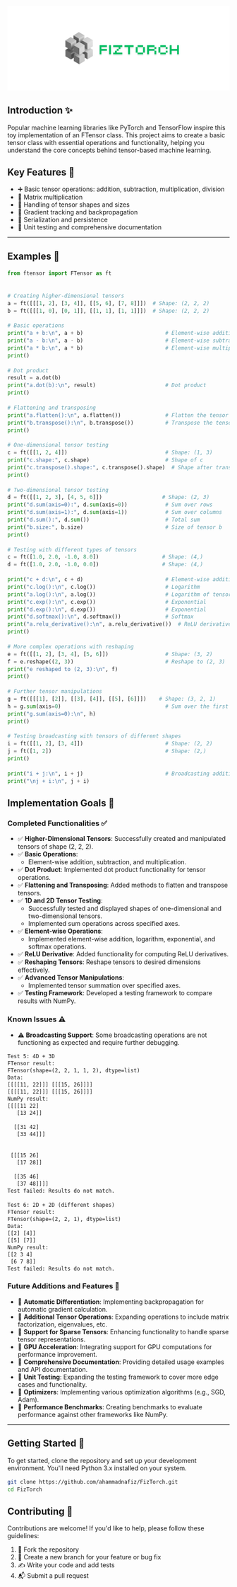 ![Logo](assets/fiztorch.png)

## Introduction ✨
Popular machine learning libraries like PyTorch and TensorFlow inspire this toy implementation of an FTensor class. This project aims to create a basic tensor class with essential operations and functionality, helping you understand the core concepts behind tensor-based machine learning.

## Key Features 🔑
- ➕ Basic tensor operations: addition, subtraction, multiplication, division
- 🧮 Matrix multiplication
- 📏 Handling of tensor shapes and sizes
- 🔄 Gradient tracking and backpropagation
- 💾 Serialization and persistence
- 🧪 Unit testing and comprehensive documentation

---
## Examples 🚀
``` python
from ftensor import FTensor as ft


# Creating higher-dimensional tensors
a = ft([[[1, 2], [3, 4]], [[5, 6], [7, 8]]])  # Shape: (2, 2, 2)
b = ft([[[1, 0], [0, 1]], [[1, 1], [1, 1]]])  # Shape: (2, 2, 2)

# Basic operations
print("a + b:\n", a + b)                          # Element-wise addition
print("a - b:\n", a - b)                          # Element-wise subtraction
print("a * b:\n", a * b)                          # Element-wise multiplication
print()

# Dot product
result = a.dot(b)
print("a.dot(b):\n", result)                      # Dot product
print()

# Flattening and transposing
print("a.flatten():\n", a.flatten())              # Flatten the tensor
print("b.transpose():\n", b.transpose())          # Transpose the tensor
print()

# One-dimensional tensor testing
c = ft([[1, 2, 4]])                               # Shape: (1, 3)
print("c.shape:", c.shape)                        # Shape of c
print("c.transpose().shape:", c.transpose().shape)  # Shape after transpose
print()

# Two-dimensional tensor testing
d = ft([[1, 2, 3], [4, 5, 6]])                   # Shape: (2, 3)
print("d.sum(axis=0):", d.sum(axis=0))            # Sum over rows
print("d.sum(axis=1):", d.sum(axis=1))            # Sum over columns
print("d.sum():", d.sum())                        # Total sum
print("b.size:", b.size)                          # Size of tensor b
print()

# Testing with different types of tensors
c = ft([1.0, 2.0, -1.0, 8.0])                    # Shape: (4,)
d = ft([1.0, 2.0, -1.0, 0.0])                    # Shape: (4,)

print("c + d:\n", c + d)                          # Element-wise addition
print("c.log():\n", c.log())                      # Logarithm
print("a.log():\n", a.log())                      # Logarithm of tensor a
print("c.exp():\n", c.exp())                      # Exponential
print("d.exp():\n", d.exp())                      # Exponential
print("d.softmax():\n", d.softmax())              # Softmax
print("a.relu_derivative():\n", a.relu_derivative())  # ReLU derivative
print()

# More complex operations with reshaping
e = ft([[1, 2], [3, 4], [5, 6]])                  # Shape: (3, 2)
f = e.reshape((2, 3))                             # Reshape to (2, 3)
print("e reshaped to (2, 3):\n", f)
print()

# Further tensor manipulations
g = ft([[[1], [2]], [[3], [4]], [[5], [6]]])    # Shape: (3, 2, 1)
h = g.sum(axis=0)                                 # Sum over the first axis
print("g.sum(axis=0):\n", h)
print()

# Testing broadcasting with tensors of different shapes
i = ft([[1, 2], [3, 4]])                          # Shape: (2, 2)
j = ft([1, 2])                                    # Shape: (2,)
print()

print("i + j:\n", i + j)                          # Broadcasting addition
print("\nj + i:\n", j + i)
```

## Implementation Goals 🎯

### Completed Functionalities ✅

- ✅ **Higher-Dimensional Tensors**: Successfully created and manipulated tensors of shape (2, 2, 2).
- ✅ **Basic Operations**:
  - Element-wise addition, subtraction, and multiplication.
- ✅ **Dot Product**: Implemented dot product functionality for tensor operations.
- ✅ **Flattening and Transposing**: Added methods to flatten and transpose tensors.
- ✅ **1D and 2D Tensor Testing**:
  - Successfully tested and displayed shapes of one-dimensional and two-dimensional tensors.
  - Implemented sum operations across specified axes.
- ✅ **Element-wise Operations**: 
  - Implemented element-wise addition, logarithm, exponential, and softmax operations.
- ✅ **ReLU Derivative**: Added functionality for computing ReLU derivatives.
- ✅ **Reshaping Tensors**: Reshape tensors to desired dimensions effectively.
- ✅ **Advanced Tensor Manipulations**:
  - Implemented tensor summation over specified axes.
- ✅ **Testing Framework**: Developed a testing framework to compare results with NumPy.

### Known Issues ⚠️

- ⚠️ **Broadcasting Support**: Some broadcasting operations are not functioning as expected and require further debugging.

```output
Test 5: 4D + 3D
FTensor result:
FTensor(shape=(2, 2, 1, 1, 2), dtype=list)
Data:
[[[[11, 22]]] [[[15, 26]]]]
[[[[11, 22]]] [[[15, 26]]]]
NumPy result:
[[[[11 22]
   [13 24]]

  [[31 42]
   [33 44]]]


 [[[15 26]
   [17 28]]

  [[35 46]
   [37 48]]]]
Test failed: Results do not match.

Test 6: 2D + 2D (different shapes)
FTensor result:
FTensor(shape=(2, 2, 1), dtype=list)
Data:
[[2] [4]]
[[5] [7]]
NumPy result:
[[2 3 4]
 [6 7 8]]
Test failed: Results do not match.
```

### Future Additions and Features 🚀

- 🔲 **Automatic Differentiation**: Implementing backpropagation for automatic gradient calculation.
- 🔲 **Additional Tensor Operations**: Expanding operations to include matrix factorization, eigenvalues, etc.
- 🔲 **Support for Sparse Tensors**: Enhancing functionality to handle sparse tensor representations.
- 🔲 **GPU Acceleration**: Integrating support for GPU computations for performance improvement.
- 🔲 **Comprehensive Documentation**: Providing detailed usage examples and API documentation.
- 🔲 **Unit Testing**: Expanding the testing framework to cover more edge cases and functionality.
- 🔲 **Optimizers**: Implementing various optimization algorithms (e.g., SGD, Adam).
- 🔲 **Performance Benchmarks**: Creating benchmarks to evaluate performance against other frameworks like NumPy.

---

## Getting Started 🚀
To get started, clone the repository and set up your development environment. You'll need Python 3.x installed on your system.

```bash
git clone https://github.com/ahammadnafiz/FizTorch.git
cd FizTorch
```

## Contributing 🤝
Contributions are welcome! If you'd like to help, please follow these guidelines:

1. 🍴 Fork the repository
2. 🌿 Create a new branch for your feature or bug fix
3. ✍️ Write your code and add tests
4. 📬 Submit a pull request
